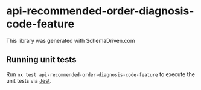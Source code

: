 
# api-recommended-order-diagnosis-code-feature

This library was generated with SchemaDriven.com

## Running unit tests

Run `nx test api-recommended-order-diagnosis-code-feature` to execute the unit tests via [Jest](https://jestjs.io).


